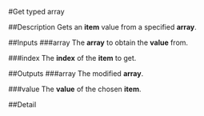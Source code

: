 #Get typed array

##Description
Gets an **item** value from a specified **array**.

##Inputs
###array
The **array** to obtain the **value** from.

###index
The **index** of the **item** to get.

##Outputs
###array
The modified **array**.

###value
The **value** of the chosen **item**.

##Detail

